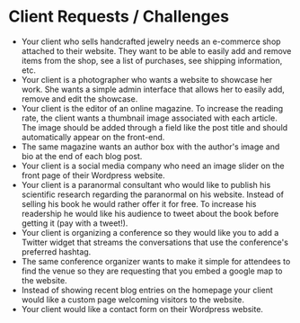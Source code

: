 # Client Requests / Challenges

* Your client who sells handcrafted jewelry needs an e-commerce shop attached to their website. They want to be able to easily add and remove items from the shop, see a list of purchases, see shipping information, etc.
* Your client is a photographer who wants a website to showcase her work. She wants a simple admin interface that allows her to easily add, remove and edit the showcase.
* Your client is the editor of an online magazine. To increase the reading rate, the client wants a thumbnail image associated with each article. The image should be added through a field like the post title and should automatically appear on the front-end.
* The same magazine wants an author box with the author's image and bio at the end of each blog post.
* Your client is a social media company who need an image slider on the front page of their Wordpress website.
* Your client is a paranormal consultant who would like to publish his scientific research regarding the paranormal on his website. Instead of selling his book he would rather offer it for free. To increase his readership he would like his audience to tweet about the book before getting it (pay with a tweet!).
* Your client is organizing a conference so they would like you to add a Twitter widget that streams the conversations that use the conference's preferred hashtag.
* The same conference organizer wants to make it simple for attendees to find the venue so they are requesting that you embed a google map to the website.
* Instead of showing recent blog entries on the homepage your client would like a custom page welcoming visitors to the website.
* Your client would like a contact form on their Wordpress website. 